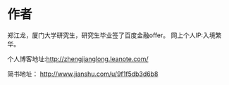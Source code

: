 # 作者
郑江龙，厦门大学研究生，研究生毕业签了百度金融offer。 网上个人IP:入境繁华。

个人博客地址:http://zhengjianglong.leanote.com/

简书地址： http://www.jianshu.com/u/9f1f5db3d6b8
